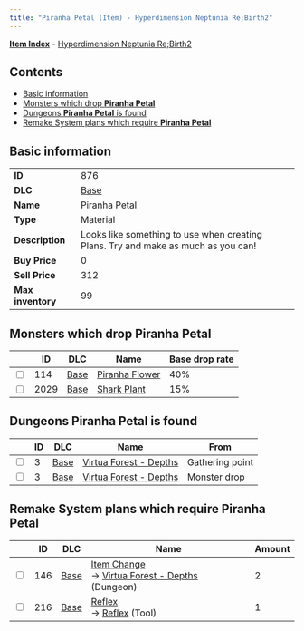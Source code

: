 ```yaml
---
title: "Piranha Petal (Item) - Hyperdimension Neptunia Re;Birth2"
---
```


[**Item Index**](/neptunia/rb2/item/index.html) - [Hyperdimension Neptunia Re;Birth2](/neptunia/rb2)

## Contents

- [Basic information](#basic-information)
- [Monsters which drop **Piranha Petal**](#monsters-which-drop-piranha-petal)
- [Dungeons **Piranha Petal** is found](#dungeons-piranha-petal-is-found)
- [Remake System plans which require **Piranha Petal**](#remake-system-plans-which-require-piranha-petal)

## Basic information

|   |   |
| -- | -- |
| **ID** | 876 |
| **DLC** | [Base](/neptunia/rb2/dlc/0-base.html) |
| **Name** | Piranha Petal |
| **Type** | Material |
| **Description** | Looks like something to use when creating Plans. Try and make as much as you can! |
| **Buy Price** | 0 |
| **Sell Price** | 312 |
| **Max inventory** | 99 |

## Monsters which drop **Piranha Petal**

|    | ID | DLC | Name | Base drop rate |
| -- | -- | --- | ---- | -------------- |
| <input type="checkbox" id="rb2-monster-0-114" class="trackbox" /> | 114 | [Base](/neptunia/rb2/dlc/0-base.html) | [Piranha Flower](/neptunia/rb2/monster/0-114-piranha-flower.html) | 40% |
| <input type="checkbox" id="rb2-monster-0-2029" class="trackbox" /> | 2029 | [Base](/neptunia/rb2/dlc/0-base.html) | [Shark Plant](/neptunia/rb2/monster/0-2029-shark-plant.html) | 15% |

## Dungeons **Piranha Petal** is found

|    | ID | DLC | Name | From |
| -- | -- | --- | ---- | ---- |
| <input type="checkbox" id="rb2-dungeon-0-3" class="trackbox" /> | 3 | [Base](/neptunia/rb2/dlc/0-base.html) | [Virtua Forest - Depths](/neptunia/rb2/dungeon/0-3-virtua-forest-depths.html) | Gathering point |
| <input type="checkbox" id="rb2-dungeon-0-3" class="trackbox" /> | 3 | [Base](/neptunia/rb2/dlc/0-base.html) | [Virtua Forest - Depths](/neptunia/rb2/dungeon/0-3-virtua-forest-depths.html) | Monster drop |

## Remake System plans which require **Piranha Petal**

|    | ID | DLC | Name | Amount |
| -- | -- | --- | ---- | ------ |
| <input type="checkbox" id="rb2-remake-0-146" class="trackbox" /> | 146 | [Base](/neptunia/rb2/dlc/0-base.html) | [Item Change](/neptunia/rb2/remake/0-146-item-change.html)<br />→ [Virtua Forest - Depths](/neptunia/rb2/dungeon/0-3-virtua-forest-depths.html) (Dungeon) | 2 |
| <input type="checkbox" id="rb2-remake-0-216" class="trackbox" /> | 216 | [Base](/neptunia/rb2/dlc/0-base.html) | [Reflex](/neptunia/rb2/remake/0-216-reflex.html)<br />→ [Reflex](/neptunia/rb2/item/0-21-reflex.html) (Tool) | 1 |